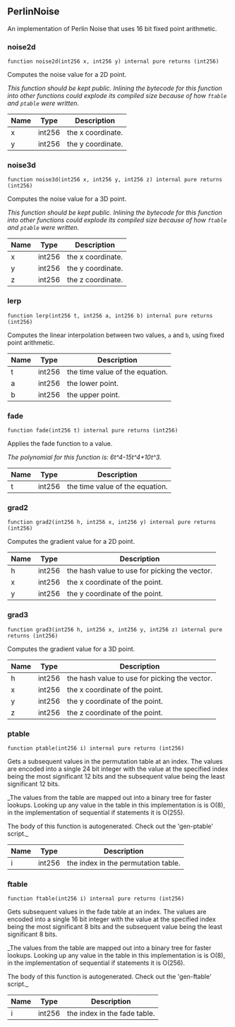 ## PerlinNoise


An implementation of Perlin Noise that uses 16 bit fixed point arithmetic.





### noise2d

```solidity
function noise2d(int256 x, int256 y) internal pure returns (int256)
```

Computes the noise value for a 2D point.

_This function should be kept public. Inlining the bytecode for this function
     into other functions could explode its compiled size because of how `ftable`
     and `ptable` were written._

| Name | Type | Description |
| ---- | ---- | ----------- |
| x | int256 | the x coordinate. |
| y | int256 | the y coordinate. |



### noise3d

```solidity
function noise3d(int256 x, int256 y, int256 z) internal pure returns (int256)
```

Computes the noise value for a 3D point.

_This function should be kept public. Inlining the bytecode for this function
     into other functions could explode its compiled size because of how `ftable`
     and `ptable` were written._

| Name | Type | Description |
| ---- | ---- | ----------- |
| x | int256 | the x coordinate. |
| y | int256 | the y coordinate. |
| z | int256 | the z coordinate. |



### lerp

```solidity
function lerp(int256 t, int256 a, int256 b) internal pure returns (int256)
```

Computes the linear interpolation between two values, `a` and `b`, using fixed point arithmetic.


| Name | Type | Description |
| ---- | ---- | ----------- |
| t | int256 | the time value of the equation. |
| a | int256 | the lower point. |
| b | int256 | the upper point. |



### fade

```solidity
function fade(int256 t) internal pure returns (int256)
```

Applies the fade function to a value.

_The polynomial for this function is: 6t^4-15t^4+10t^3._

| Name | Type | Description |
| ---- | ---- | ----------- |
| t | int256 | the time value of the equation. |



### grad2

```solidity
function grad2(int256 h, int256 x, int256 y) internal pure returns (int256)
```

Computes the gradient value for a 2D point.


| Name | Type | Description |
| ---- | ---- | ----------- |
| h | int256 | the hash value to use for picking the vector. |
| x | int256 | the x coordinate of the point. |
| y | int256 | the y coordinate of the point. |



### grad3

```solidity
function grad3(int256 h, int256 x, int256 y, int256 z) internal pure returns (int256)
```

Computes the gradient value for a 3D point.


| Name | Type | Description |
| ---- | ---- | ----------- |
| h | int256 | the hash value to use for picking the vector. |
| x | int256 | the x coordinate of the point. |
| y | int256 | the y coordinate of the point. |
| z | int256 | the z coordinate of the point. |



### ptable

```solidity
function ptable(int256 i) internal pure returns (int256)
```

Gets a subsequent values in the permutation table at an index. The values are encoded
        into a single 24 bit integer with the  value at the specified index being the most
        significant 12 bits and the subsequent value being the least significant 12 bits.

_The values from the table are mapped out into a binary tree for faster lookups.
     Looking up any value in the table in this implementation is is O(8), in
     the implementation of sequential if statements it is O(255).

The body of this function is autogenerated. Check out the 'gen-ptable' script._

| Name | Type | Description |
| ---- | ---- | ----------- |
| i | int256 | the index in the permutation table. |



### ftable

```solidity
function ftable(int256 i) internal pure returns (int256)
```

Gets subsequent values in the fade table at an index. The values are encoded
        into a single 16 bit integer with the value at the specified index being the most
        significant 8 bits and the subsequent value being the least significant 8 bits.

_The values from the table are mapped out into a binary tree for faster lookups.
     Looking up any value in the table in this implementation is is O(8), in
     the implementation of sequential if statements it is O(256).

The body of this function is autogenerated. Check out the 'gen-ftable' script._

| Name | Type | Description |
| ---- | ---- | ----------- |
| i | int256 | the index in the fade table. |



